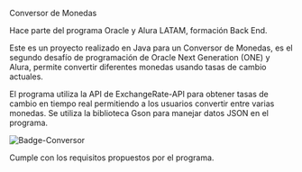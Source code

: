 Conversor de Monedas 

Hace parte del programa Oracle y Alura LATAM, formación Back End. 

Este es un proyecto realizado en Java para un Conversor de Monedas, es el segundo desafío de programación de Oracle Next Generation (ONE) y Alura, permite convertir diferentes monedas usando tasas de cambio actuales. 

El programa  utiliza la API de ExchangeRate-API para obtener tasas de cambio en tiempo real permitiendo a los usuarios convertir entre varias monedas. Se utiliza la biblioteca Gson para manejar datos JSON en el programa.

 ![Badge-Conversor](https://github.com/user-attachments/assets/ddb0e864-6ec2-464d-a649-916d2b46e516)

Cumple con los requisitos propuestos por el programa. 

